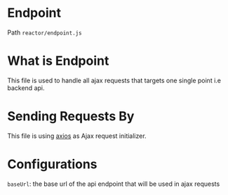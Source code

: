 # Endpoint

Path `reactor/endpoint.js`


# What is Endpoint

This file is used to handle all ajax requests that targets one single point i.e backend api.


# Sending Requests By

This file is using [axios](https://github.com/axios/axios) as Ajax request initializer.


# Configurations

`baseUrl`: the base url of the api endpoint that will be used in ajax requests 

